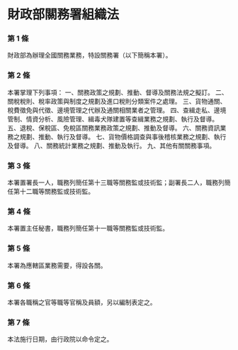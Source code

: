 # 財政部關務署組織法

### 第 1 條

財政部為辦理全國關務業務，特設關務署（以下簡稱本署）。

### 第 2 條

本署掌理下列事項：
一、關務政策之規劃、推動、督導及關務法規之擬訂。
二、關稅稅則、稅率政策與制度之規劃及進口稅則分類案件之處理。
三、貨物通關、稅費徵免與代徵、邊境管理之代辦及通關相關業者之管理。
四、查緝走私、邊境管制、情資分析、風險管理、緝毒犬隊建置等查緝業務之規劃、執行及督導。
五、退稅、保稅區、免稅區關務業務政策之規劃、推動及督導。
六、關務資訊業務之規劃、推動、執行及督導。
七、貨物價格調查與事後稽核業務之規劃、執行及督導。
八、關務統計業務之規劃、推動及執行。
九、其他有關關務事項。

### 第 3 條

本署置署長一人，職務列簡任第十三職等關務監或技術監；副署長二人，職務列簡任第十二職等關務監或技術監。

### 第 4 條

本署置主任秘書，職務列簡任第十一職等關務監或技術監。

### 第 5 條

本署為應轄區業務需要，得設各關。

### 第 6 條

本署各職稱之官等職等官稱及員額，另以編制表定之。

### 第 7 條

本法施行日期，由行政院以命令定之。
